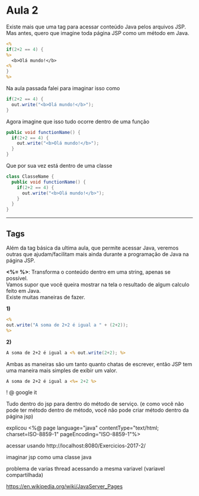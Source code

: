 # Aula 2
Existe mais que uma tag para acessar conteúdo Java pelos arquivos JSP.  
Mas antes, quero que imagine toda página JSP como um método em Java.  

```JSP
<%
if(2+2 == 4) {
%>
  <b>Olá mundo!</b>
<%
}
%>
```
Na aula passada falei para imaginar isso como
```Java
if(2+2 == 4) {
  out.write("<b>Olá mundo!</b>");
}
```
Agora imagine que isso tudo ocorre dentro de uma função
```Java
public void functionName() {
  if(2+2 == 4) {
    out.write("<b>Olá mundo!</b>");
  }
}
```
Que por sua vez está dentro de uma classe
```Java
class ClasseName {
  public void functionName() {
    if(2+2 == 4) {
      out.write("<b>Olá mundo!</b>");
    }
  }
}
```

---

## Tags
Além da tag básica da ultima aula, que permite acessar Java, veremos outras que ajudam/facilitam mais ainda durante a programação de Java na página JSP.  

**<%= %>**: Transforma o conteúdo dentro em uma string, apenas se possível.  
Vamos supor que você queira mostrar na tela o resultado de algum calculo feito em Java.  
Existe muitas maneiras de fazer.  

**1)**  
```JSP
<%
out.write("A soma de 2+2 é igual a " + (2+2));
%>
```
**2)**
```JSP
A soma de 2+2 é igual a <% out.write(2+2); %>
```

Ambas as maneiras são um tanto quanto chatas de escrever, então JSP tem uma maneira mais simples de exibir um valor.  
```JSP
A soma de 2+2 é igual a <%= 2+2 %>
```

!
@ google it

Tudo dentro do jsp para dentro do método de serviço.
(e como você não pode ter método dentro de método, você não pode criar método dentro da página jsp)

explicou <%@ page language="java" contentType="text/html; charset=ISO-8859-1" pageEncoding="ISO-8859-1"%>

acessar usando http://localhost:8080/Exercicios-2017-2/

imaginar jsp como uma classe java 

problema de varias thread acessando a mesma variavel (variavel compartilhada)

https://en.wikipedia.org/wiki/JavaServer_Pages

